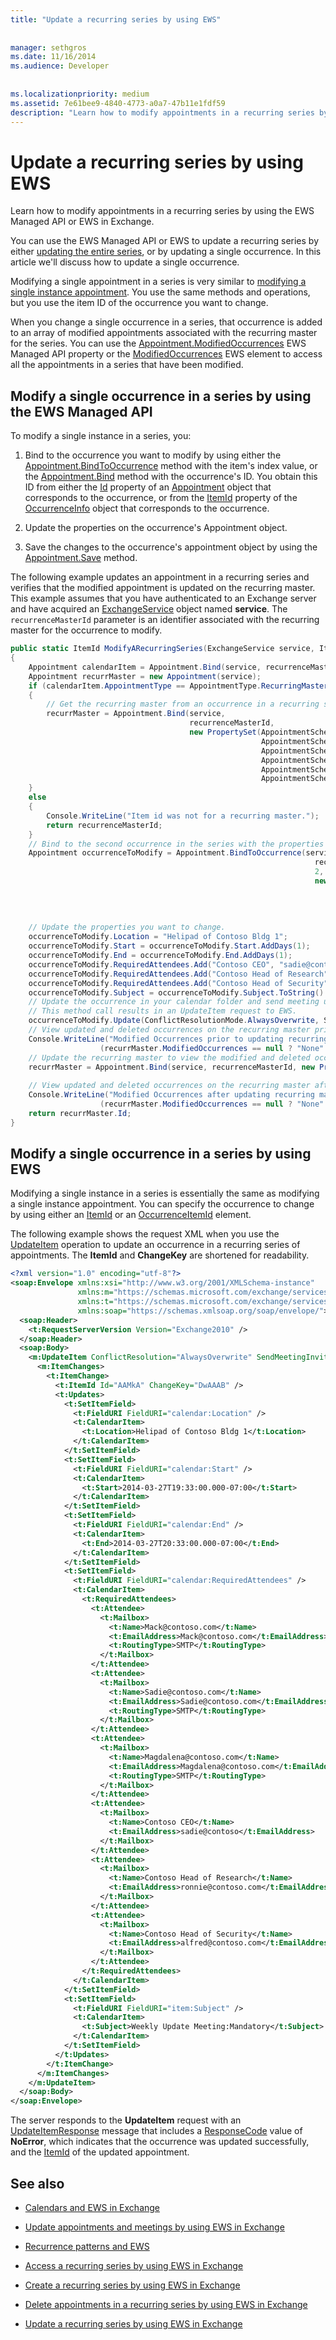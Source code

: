 ```yaml
---
title: "Update a recurring series by using EWS"
 
 
manager: sethgros
ms.date: 11/16/2014
ms.audience: Developer
 
 
ms.localizationpriority: medium
ms.assetid: 7e61bee9-4840-4773-a0a7-47b11e1fdf59
description: "Learn how to modify appointments in a recurring series by using the EWS Managed API or EWS in Exchange."
---
```


# Update a recurring series by using EWS

Learn how to modify appointments in a recurring series by using the EWS Managed API or EWS in Exchange.
  
You can use the EWS Managed API or EWS to update a recurring series by either [updating the entire series](how-to-update-a-recurring-series-by-using-ews-in-exchange.md), or by updating a single occurrence. In this article we'll discuss how to update a single occurrence.
  
Modifying a single appointment in a series is very similar to [modifying a single instance appointment](how-to-update-appointments-and-meetings-by-using-ews-in-exchange.md). You use the same methods and operations, but you use the item ID of the occurrence you want to change.
  
When you change a single occurrence in a series, that occurrence is added to an array of modified appointments associated with the recurring master for the series. You can use the [Appointment.ModifiedOccurrences](https://msdn.microsoft.com/library/microsoft.exchange.webservices.data.appointment.modifiedoccurrences%28v=exchg.80%29.aspx) EWS Managed API property or the [ModifiedOccurrences](https://msdn.microsoft.com/library/552932fc-b3b4-486e-8d73-32c0bb10bd68%28Office.15%29.aspx) EWS element to access all the appointments in a series that have been modified. 
  
## Modify a single occurrence in a series by using the EWS Managed API

To modify a single instance in a series, you:
  
1. Bind to the occurrence you want to modify by using either the [Appointment.BindToOccurrence](https://msdn.microsoft.com/library/office/microsoft.exchange.webservices.data.appointment.bindtooccurrence%28v=exchg.80%29.aspx) method with the item's index value, or the [Appointment.Bind](https://msdn.microsoft.com/library/microsoft.exchange.webservices.data.appointment.bind%28v=exchg.80%29.aspx) method with the occurrence's ID. You obtain this ID from either the [Id](https://msdn.microsoft.com/library/microsoft.exchange.webservices.data.item.id%28v=exchg.80%29.aspx) property of an [Appointment](https://msdn.microsoft.com/library/microsoft.exchange.webservices.data.appointment%28v=exchg.80%29.aspx) object that corresponds to the occurrence, or from the [ItemId](https://msdn.microsoft.com/library/microsoft.exchange.webservices.data.occurrenceinfo.itemid%28v=exchg.80%29.aspx) property of the [OccurrenceInfo](https://msdn.microsoft.com/library/microsoft.exchange.webservices.data.occurrenceinfo%28v=exchg.80%29.aspx) object that corresponds to the occurrence. 
    
2. Update the properties on the occurrence's Appointment object.
    
3. Save the changes to the occurrence's appointment object by using the [Appointment.Save](https://msdn.microsoft.com/library/office/microsoft.exchange.webservices.data.appointment.save%28v=exchg.80%29.aspx) method. 
    
The following example updates an appointment in a recurring series and verifies that the modified appointment is updated on the recurring master. This example assumes that you have authenticated to an Exchange server and have acquired an [ExchangeService](https://msdn.microsoft.com/library/microsoft.exchange.webservices.data.exchangeservice%28v=exchg.80%29.aspx) object named **service**. The  `recurrenceMasterId` parameter is an identifier associated with the recurring master for the occurrence to modify. 
  
```cs
public static ItemId ModifyARecurringSeries(ExchangeService service, ItemId recurrenceMasterId)
{
    Appointment calendarItem = Appointment.Bind(service, recurrenceMasterId, new PropertySet(AppointmentSchema.AppointmentType));
    Appointment recurrMaster = new Appointment(service);
    if (calendarItem.AppointmentType == AppointmentType.RecurringMaster)
    {
        // Get the recurring master from an occurrence in a recurring series with the properties you need.
        recurrMaster = Appointment.Bind(service,
                                        recurrenceMasterId,
                                        new PropertySet(AppointmentSchema.AppointmentType,
                                                        AppointmentSchema.Subject,
                                                        AppointmentSchema.FirstOccurrence,
                                                        AppointmentSchema.LastOccurrence,
                                                        AppointmentSchema.ModifiedOccurrences,
                                                        AppointmentSchema.DeletedOccurrences));
    }
    else
    {
        Console.WriteLine("Item id was not for a recurring master.");
        return recurrenceMasterId;
    }
    // Bind to the second occurrence in the series with the properties to modify.
    Appointment occurrenceToModify = Appointment.BindToOccurrence(service,
                                                                    recurrMaster.Id,
                                                                    2,
                                                                    new PropertySet(AppointmentSchema.Location,
                                                                                    AppointmentSchema.Start,
                                                                                    AppointmentSchema.End,
                                                                                    AppointmentSchema.RequiredAttendees,
                                                                                    AppointmentSchema.Subject));
    // Update the properties you want to change.
    occurrenceToModify.Location = "Helipad of Contoso Bldg 1";
    occurrenceToModify.Start = occurrenceToModify.Start.AddDays(1);
    occurrenceToModify.End = occurrenceToModify.End.AddDays(1);
    occurrenceToModify.RequiredAttendees.Add("Contoso CEO", "sadie@contoso");
    occurrenceToModify.RequiredAttendees.Add("Contoso Head of Research", "ronnie@contoso.com");
    occurrenceToModify.RequiredAttendees.Add("Contoso Head of Security", "alfred@contoso.com");
    occurrenceToModify.Subject = occurrenceToModify.Subject.ToString() + ":Mandatory";
    // Update the occurrence in your calendar folder and send meeting update requests to attendees.
    // This method call results in an UpdateItem request to EWS.
    occurrenceToModify.Update(ConflictResolutionMode.AlwaysOverwrite, SendInvitationsOrCancellationsMode.SendToAllAndSaveCopy);
    // View updated and deleted occurrences on the recurring master prior to retrieving updated information.
    Console.WriteLine("Modified Occurrences prior to updating recurring master: {0}",
                    (recurrMaster.ModifiedOccurrences == null ? "None" : recurrMaster.ModifiedOccurrences.Count.ToString()));
    // Update the recurring master to view the modified and deleted occurrences.
    recurrMaster = Appointment.Bind(service, recurrenceMasterId, new PropertySet(AppointmentSchema.ModifiedOccurrences,
                                                                        AppointmentSchema.DeletedOccurrences));
    // View updated and deleted occurrences on the recurring master after retrieving updated information.
    Console.WriteLine("Modified Occurrences after updating recurring master:\t {0}",
                    (recurrMaster.ModifiedOccurrences == null ? "None" : recurrMaster.ModifiedOccurrences.Count.ToString()));
    return recurrMaster.Id;            
}

```

## Modify a single occurrence in a series by using EWS

Modifying a single instance in a series is essentially the same as modifying a single instance appointment. You can specify the occurrence to change by using either an [ItemId](https://msdn.microsoft.com/library/3350b597-57a0-4961-8f44-8624946719b4%28Office.15%29.aspx) or an [OccurrenceItemId](https://msdn.microsoft.com/library/4a15bbc3-5b93-4193-b9ec-da32f0a9a552%28Office.15%29.aspx) element. 
  
The following example shows the request XML when you use the [UpdateItem](https://msdn.microsoft.com/library/5d027523-e0bc-4da2-b60b-0cb9fc1fdfe4%28Office.15%29.aspx) operation to update an occurrence in a recurring series of appointments. The **ItemId** and **ChangeKey** are shortened for readability. 
  
```XML
<?xml version="1.0" encoding="utf-8"?>
<soap:Envelope xmlns:xsi="http://www.w3.org/2001/XMLSchema-instance" 
               xmlns:m="https://schemas.microsoft.com/exchange/services/2006/messages" 
               xmlns:t="https://schemas.microsoft.com/exchange/services/2006/types" 
               xmlns:soap="https://schemas.xmlsoap.org/soap/envelope/">
  <soap:Header>
    <t:RequestServerVersion Version="Exchange2010" />
  </soap:Header>
  <soap:Body>
    <m:UpdateItem ConflictResolution="AlwaysOverwrite" SendMeetingInvitationsOrCancellations="SendToAllAndSaveCopy">
      <m:ItemChanges>
        <t:ItemChange>
          <t:ItemId Id="AAMkA" ChangeKey="DwAAAB" />
          <t:Updates>
            <t:SetItemField>
              <t:FieldURI FieldURI="calendar:Location" />
              <t:CalendarItem>
                <t:Location>Helipad of Contoso Bldg 1</t:Location>
              </t:CalendarItem>
            </t:SetItemField>
            <t:SetItemField>
              <t:FieldURI FieldURI="calendar:Start" />
              <t:CalendarItem>
                <t:Start>2014-03-27T19:33:00.000-07:00</t:Start>
              </t:CalendarItem>
            </t:SetItemField>
            <t:SetItemField>
              <t:FieldURI FieldURI="calendar:End" />
              <t:CalendarItem>
                <t:End>2014-03-27T20:33:00.000-07:00</t:End>
              </t:CalendarItem>
            </t:SetItemField>
            <t:SetItemField>
              <t:FieldURI FieldURI="calendar:RequiredAttendees" />
              <t:CalendarItem>
                <t:RequiredAttendees>
                  <t:Attendee>
                    <t:Mailbox>
                      <t:Name>Mack@contoso.com</t:Name>
                      <t:EmailAddress>Mack@contoso.com</t:EmailAddress>
                      <t:RoutingType>SMTP</t:RoutingType>
                    </t:Mailbox>
                  </t:Attendee>
                  <t:Attendee>
                    <t:Mailbox>
                      <t:Name>Sadie@contoso.com</t:Name>
                      <t:EmailAddress>Sadie@contoso.com</t:EmailAddress>
                      <t:RoutingType>SMTP</t:RoutingType>
                    </t:Mailbox>
                  </t:Attendee>
                  <t:Attendee>
                    <t:Mailbox>
                      <t:Name>Magdalena@contoso.com</t:Name>
                      <t:EmailAddress>Magdalena@contoso.com</t:EmailAddress>
                      <t:RoutingType>SMTP</t:RoutingType>
                    </t:Mailbox>
                  </t:Attendee>
                  <t:Attendee>
                    <t:Mailbox>
                      <t:Name>Contoso CEO</t:Name>
                      <t:EmailAddress>sadie@contoso</t:EmailAddress>
                    </t:Mailbox>
                  </t:Attendee>
                  <t:Attendee>
                    <t:Mailbox>
                      <t:Name>Contoso Head of Research</t:Name>
                      <t:EmailAddress>ronnie@contoso.com</t:EmailAddress>
                    </t:Mailbox>
                  </t:Attendee>
                  <t:Attendee>
                    <t:Mailbox>
                      <t:Name>Contoso Head of Security</t:Name>
                      <t:EmailAddress>alfred@contoso.com</t:EmailAddress>
                    </t:Mailbox>
                  </t:Attendee>
                </t:RequiredAttendees>
              </t:CalendarItem>
            </t:SetItemField>
            <t:SetItemField>
              <t:FieldURI FieldURI="item:Subject" />
              <t:CalendarItem>
                <t:Subject>Weekly Update Meeting:Mandatory</t:Subject>
              </t:CalendarItem>
            </t:SetItemField>
          </t:Updates>
        </t:ItemChange>
      </m:ItemChanges>
    </m:UpdateItem>
  </soap:Body>
</soap:Envelope>
```

The server responds to the **UpdateItem** request with an [UpdateItemResponse](https://msdn.microsoft.com/library/023b79b4-c675-4669-9112-d85499ec4fc4%28Office.15%29.aspx) message that includes a [ResponseCode](https://msdn.microsoft.com/library/4b84d670-74c9-4d6d-84e7-f0a9f76f0d93%28Office.15%29.aspx) value of **NoError**, which indicates that the occurrence was updated successfully, and the [ItemId](https://msdn.microsoft.com/library/3350b597-57a0-4961-8f44-8624946719b4%28Office.15%29.aspx) of the updated appointment. 
  
## See also


- [Calendars and EWS in Exchange](calendars-and-ews-in-exchange.md)
    
- [Update appointments and meetings by using EWS in Exchange](how-to-update-appointments-and-meetings-by-using-ews-in-exchange.md)
    
- [Recurrence patterns and EWS](recurrence-patterns-and-ews.md)
    
- [Access a recurring series by using EWS in Exchange](how-to-access-a-recurring-series-by-using-ews-in-exchange.md)
    
- [Create a recurring series by using EWS in Exchange](how-to-create-a-recurring-series-by-using-ews-in-exchange.md)
    
- [Delete appointments in a recurring series by using EWS in Exchange](how-to-delete-appointments-in-a-recurring-series-by-using-ews-in-exchange.md)
    
- [Update a recurring series by using EWS in Exchange](how-to-update-a-recurring-series-by-using-ews-in-exchange.md)
    

